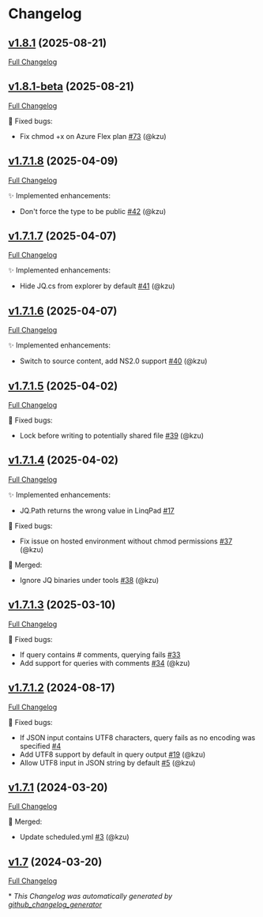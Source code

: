# Changelog

## [v1.8.1](https://github.com/devlooped/jq/tree/v1.8.1) (2025-08-21)

[Full Changelog](https://github.com/devlooped/jq/compare/v1.8.1-beta...v1.8.1)

## [v1.8.1-beta](https://github.com/devlooped/jq/tree/v1.8.1-beta) (2025-08-21)

[Full Changelog](https://github.com/devlooped/jq/compare/v1.7.1.8...v1.8.1-beta)

:bug: Fixed bugs:

- Fix chmod +x on Azure Flex plan [\#73](https://github.com/devlooped/jq/pull/73) (@kzu)

## [v1.7.1.8](https://github.com/devlooped/jq/tree/v1.7.1.8) (2025-04-09)

[Full Changelog](https://github.com/devlooped/jq/compare/v1.7.1.7...v1.7.1.8)

:sparkles: Implemented enhancements:

- Don't force the type to be public [\#42](https://github.com/devlooped/jq/pull/42) (@kzu)

## [v1.7.1.7](https://github.com/devlooped/jq/tree/v1.7.1.7) (2025-04-07)

[Full Changelog](https://github.com/devlooped/jq/compare/v1.7.1.6...v1.7.1.7)

:sparkles: Implemented enhancements:

- Hide JQ.cs from explorer by default [\#41](https://github.com/devlooped/jq/pull/41) (@kzu)

## [v1.7.1.6](https://github.com/devlooped/jq/tree/v1.7.1.6) (2025-04-07)

[Full Changelog](https://github.com/devlooped/jq/compare/v1.7.1.5...v1.7.1.6)

:sparkles: Implemented enhancements:

- Switch to source content, add NS2.0 support [\#40](https://github.com/devlooped/jq/pull/40) (@kzu)

## [v1.7.1.5](https://github.com/devlooped/jq/tree/v1.7.1.5) (2025-04-02)

[Full Changelog](https://github.com/devlooped/jq/compare/v1.7.1.4...v1.7.1.5)

:bug: Fixed bugs:

- Lock before writing to potentially shared file [\#39](https://github.com/devlooped/jq/pull/39) (@kzu)

## [v1.7.1.4](https://github.com/devlooped/jq/tree/v1.7.1.4) (2025-04-02)

[Full Changelog](https://github.com/devlooped/jq/compare/v1.7.1.3...v1.7.1.4)

:sparkles: Implemented enhancements:

- JQ.Path returns the wrong value in LinqPad [\#17](https://github.com/devlooped/jq/issues/17)

:bug: Fixed bugs:

- Fix issue on hosted environment without chmod permissions [\#37](https://github.com/devlooped/jq/pull/37) (@kzu)

:twisted_rightwards_arrows: Merged:

- Ignore JQ binaries under tools [\#38](https://github.com/devlooped/jq/pull/38) (@kzu)

## [v1.7.1.3](https://github.com/devlooped/jq/tree/v1.7.1.3) (2025-03-10)

[Full Changelog](https://github.com/devlooped/jq/compare/v1.7.1.2...v1.7.1.3)

:bug: Fixed bugs:

- If query contains \# comments, querying fails [\#33](https://github.com/devlooped/jq/issues/33)
- Add support for queries with comments [\#34](https://github.com/devlooped/jq/pull/34) (@kzu)

## [v1.7.1.2](https://github.com/devlooped/jq/tree/v1.7.1.2) (2024-08-17)

[Full Changelog](https://github.com/devlooped/jq/compare/v1.7.1...v1.7.1.2)

:bug: Fixed bugs:

- If JSON input contains UTF8 characters, query fails as no encoding was specified [\#4](https://github.com/devlooped/jq/issues/4)
- Add UTF8 support by default in query output [\#19](https://github.com/devlooped/jq/pull/19) (@kzu)
- Allow UTF8 input in JSON string by default [\#5](https://github.com/devlooped/jq/pull/5) (@kzu)

## [v1.7.1](https://github.com/devlooped/jq/tree/v1.7.1) (2024-03-20)

[Full Changelog](https://github.com/devlooped/jq/compare/v1.7...v1.7.1)

:twisted_rightwards_arrows: Merged:

- Update scheduled.yml [\#3](https://github.com/devlooped/jq/pull/3) (@kzu)

## [v1.7](https://github.com/devlooped/jq/tree/v1.7) (2024-03-20)

[Full Changelog](https://github.com/devlooped/jq/compare/21f411e6d01593127274d1bc75922c4790fdbc30...v1.7)



\* *This Changelog was automatically generated by [github_changelog_generator](https://github.com/github-changelog-generator/github-changelog-generator)*
